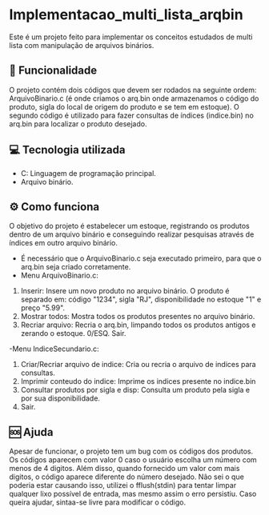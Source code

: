 # Implementacao_multi_lista_arqbin
Este é um projeto feito para implementar os conceitos estudados de multi lista com manipulação de arquivos binários.
 
 ## 🚀 Funcionalidade
 O projeto contém dois códigos que devem ser rodados na seguinte ordem: ArquivoBinario.c (é onde criamos o arq.bin onde armazenamos o código do produto, sigla do local de origem do produto e se tem em estoque).
 O segundo código é utilizado para fazer consultas de índices (indice.bin) no arq.bin para localizar o produto desejado.

## 💻 Tecnologia utilizada
- C: Linguagem de programação principal.
- Arquivo binário.

 ## ⚙ Como funciona
O objetivo do projeto é estabelecer um estoque, registrando os produtos dentro de um arquivo binário e conseguindo realizar pesquisas através de índices em outro arquivo binário.
- É necessário que o ArquivoBinario.c seja executado primeiro, para que o arq.bin seja criado corretamente.
- Menu ArquivoBinario.c:
1. Inserir: Insere um novo produto no arquivo binário. O produto é separado em: código "1234", sigla "RJ", disponibilidade no estoque "1" e preço "5.99".
2. Mostrar todos: Mostra todos os produtos presentes no arquivo binário.
3. Recriar arquivo: Recria o arq.bin, limpando todos os produtos antigos e zerando o estoque.
0/ESQ. Sair.

-Menu IndiceSecundario.c:
1. Criar/Recriar arquivo de indice: Cria ou recria o arquivo de indices para consultas.
2. Imprimir conteudo do indice: Imprime os indices presente no indice.bin
3. Consultar produtos por sigla e disp: Consulta um produto pela sigla e por sua disponibilidade.
0. Sair.

## 🆘 Ajuda

Apesar de funcionar, o projeto tem um bug com os códigos dos produtos. Os códigos aparecem com valor 0 caso o usuário escolha um número com menos de 4 digitos. 
Além disso, quando fornecido um valor com mais digitos, o código aparece diferente do número desejado. Não sei o que poderia estar causando isso,
utilizei o fflush(stdin) para tentar limpar qualquer lixo possível de entrada, mas mesmo assim o erro persistiu. Caso queira ajudar, sintaa-se livre para modificar o código.
